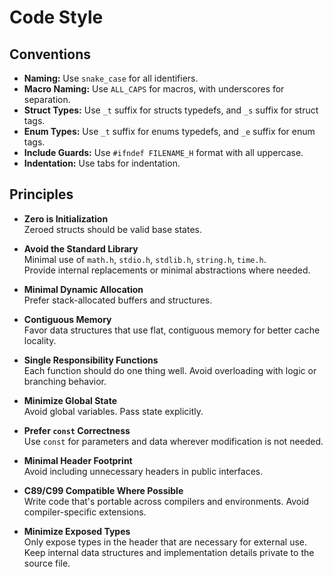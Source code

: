 # Code Style

## Conventions

- **Naming:** Use `snake_case` for all identifiers.
- **Macro Naming:** Use `ALL_CAPS` for macros, with underscores for separation.
- **Struct Types:** Use `_t` suffix for structs typedefs, and `_s` suffix for struct tags.
- **Enum Types:** Use `_t` suffix for enums typedefs, and `_e` suffix for enum tags.
- **Include Guards:** Use `#ifndef FILENAME_H` format with all uppercase.
- **Indentation:** Use tabs for indentation.

## Principles

- **Zero is Initialization**  
  Zeroed structs should be valid base states.

- **Avoid the Standard Library**  
  Minimal use of `math.h`, `stdio.h`, `stdlib.h`, `string.h`, `time.h`.  
  Provide internal replacements or minimal abstractions where needed.

- **Minimal Dynamic Allocation**  
  Prefer stack-allocated buffers and structures.

- **Contiguous Memory**  
  Favor data structures that use flat, contiguous memory for better cache locality.

- **Single Responsibility Functions**  
  Each function should do one thing well. Avoid overloading with logic or branching behavior.

- **Minimize Global State**  
  Avoid global variables. Pass state explicitly.

- **Prefer `const` Correctness**  
  Use `const` for parameters and data wherever modification is not needed.

- **Minimal Header Footprint**  
  Avoid including unnecessary headers in public interfaces.

- **C89/C99 Compatible Where Possible**  
  Write code that's portable across compilers and environments. Avoid compiler-specific extensions.

- **Minimize Exposed Types**  
  Only expose types in the header that are necessary for external use.  
  Keep internal data structures and implementation details private to the source file.

